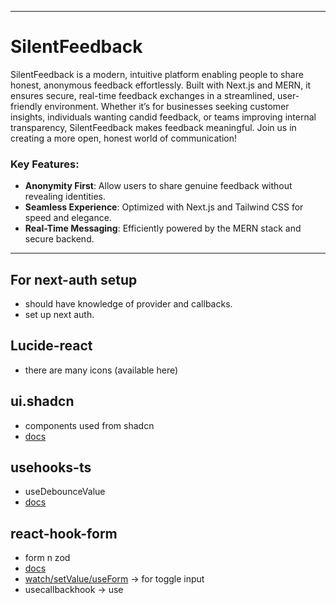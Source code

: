 
---

# SilentFeedback

SilentFeedback is a modern, intuitive platform enabling people to share honest, anonymous feedback effortlessly. Built with Next.js and MERN, it ensures secure, real-time feedback exchanges in a streamlined, user-friendly environment. Whether it’s for businesses seeking customer insights, individuals wanting candid feedback, or teams improving internal transparency, SilentFeedback makes feedback meaningful. Join us in creating a more open, honest world of communication!

### Key Features:
- **Anonymity First**: Allow users to share genuine feedback without revealing identities.
- **Seamless Experience**: Optimized with Next.js and Tailwind CSS for speed and elegance.
- **Real-Time Messaging**: Efficiently powered by the MERN stack and secure backend.

--- 

## For next-auth setup
    
* should have knowledge of provider and callbacks.
* set up next auth.

## Lucide-react
* there are many icons (available here)

## ui.shadcn
* components used from shadcn
* [docs](https://ui.shadcn.com/docs/components)

## usehooks-ts
* useDebounceValue
* [docs](https://usehooks-ts.com/react-hook/use-debounce-value)
    
## react-hook-form
* form n zod
* [docs](https://www.react-hook-form.com/get-started)
* [watch/setValue/useForm](https://react-hook-form.com/docs/useform/watch) -> for toggle input 
* usecallbackhook -> use



